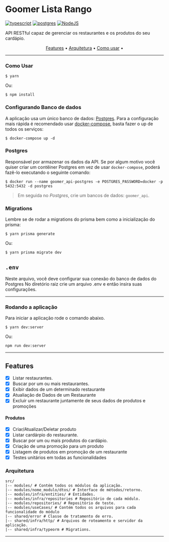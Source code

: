 # Goomer Lista Rango

[![typescript](https://img.shields.io/badge/typescript-4.3.5-3178c6?style=flat-square&logo=typescript)](https://www.typescriptlang.org/)
[![postgres](https://img.shields.io/badge/postgres-8.6.0-326690?style=flat-square&logo=postgresql&logoColor=white)](https://www.postgresql.org/)
[![NodeJS](https://img.shields.io/badge/NodeJs-v16.13.1-green)](https://nodejs.org/en/)


API RESTful capaz de gerenciar os restaurantes e os produtos do seu cardápio.

<p align="center">
 <a href="#features">Features</a> •
 <a href="#arquitetura">Arquitetura</a> •
 <a href="#como-usar">Como usar</a> •
</p>


---

### Como Usar

```
$ yarn
```
Ou:
```
$ npm install
```

### **Configurando Banco de dados**
A aplicação usa um único banco de dados: [Postgres](https://www.postgresql.org/). Para a configuração mais rápida é recomendado usar [docker-compose](https://docs.docker.com/compose/), basta fazer o up de todos os serviços:
```
$ docker-compose up -d
```

### Postgres
Responsável por armazenar os dados da API. Se por algum motivo você quiser criar um contêiner Postgres em vez de usar `docker-compose`, poderá fazê-lo executando o seguinte comando:
```
$ docker run --name goomer_api-postgres -e POSTGRES_PASSWORD=docker -p 5432:5432 -d postgres
```

> Em seguida no _Postgres_, crie um bancos de dados: `goomer_api`.

### Migrations
Lembre se de rodar a migrations do prisma bem como a inicialização do prisma:
```
$ yarn prisma generate
```
Ou:
```
$ yarn prisma migrate dev
```

## `.env`
Neste arquivo, você deve configurar sua conexão do banco de dados  do Postgres
No diretório raiz crie um arquivo .env e então insira suas configurações.

---

### **Rodando a aplicação**
Para iniciar a aplicação rode o comando abaixo.
```
$ yarn dev:server
```
Ou:
```
npm run dev:server
```

---

## Features
- [x] Listar restaurantes.
- [x] Buscar por um ou mais restaurantes.
- [x] Exibir dados de um determinado restaurante
- [x] Atualiação de Dados de um Restaurante
- [x] Excluir um restaurante juntamente de seus dados de produtos e promoções
#### Produtos
- [x] Criar/Atualizar/Deletar produto
- [x] Listar cardárpio do restaurante.
- [x] Buscar por um ou mais produtos do cardápio.
- [x] Criação de uma promoção para um produto
- [x] Listagem de produtos em promoção de um restaurante
- [x] Testes unitários em todas as funcionalidades

### Arquitetura
```shell
src/
|-- modules/ # Contém todos os módulos da aplicação.
|-- modules/nome_modulo/dtos/ # Interface de métodos/retorno.
|-- modules/infra/entities/ # Entidades.
|-- modules/infra/repositories # Repositório de cada módulo.
|-- modules/repositories/ # Repositório de teste.
|-- modules/useCases/ # Contém todos os arquivos para cada funcionalidade do módulo
|-- shared/error # Classe de tratamento de erro.
|-- shared/infra/http/ # Arquivos de roteamento e servidor da aplicação.
|-- shared/infra/typeorm # Migrations.
```
---

